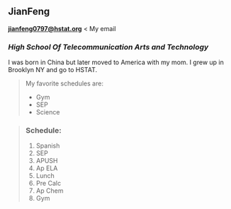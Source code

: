  ## JianFeng ##
 
[**jianfeng0797@hstat.org**](mail.google.com)  < My email

 ### _High School Of Telecommunication Arts and Technology_ ###
I was born in China but later moved to America with my mom. I grew up in Brooklyn NY and go to HSTAT. 
> My favorite schedules are:
> * Gym
> * SEP
> * Science


> ### Schedule: ###
>
>    1. Spanish
>    2. SEP
>    3. APUSH
>    4. Ap ELA
>    5. Lunch
>    6. Pre Calc
>    7. Ap Chem
>    8. Gym
    
